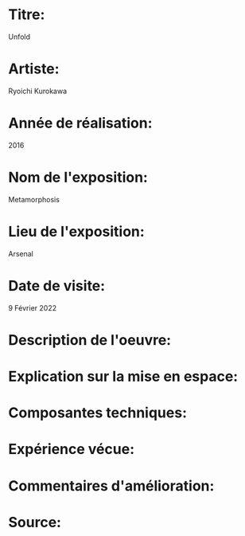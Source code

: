 
# Titre: 
Unfold
 
 
# Artiste: 
Ryoichi Kurokawa

# Année de réalisation: 
2016

# Nom de l'exposition:
Metamorphosis

# Lieu de l'exposition:
Arsenal

# Date de visite:
9 Février 2022

# Description de l'oeuvre:



# Explication sur la mise en espace:


# Composantes techniques:



# Expérience vécue:



# Commentaires d'amélioration:


# Source:
